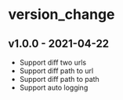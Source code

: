 # version_change

## v1.0.0 - 2021-04-22

- Support diff two urls
- Support diff path to url
- Support diff path to path
- Support auto logging
